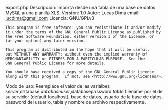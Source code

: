 export.php
Descripción: Importa desde una tabla de una base de datos MySQL a una planilla XLS.
Version: 1.0
Autor: Lucas Dima
email: lucdima@gmail.com
Licencia: GNU/GPLv3
    
    This program is free software: you can redistribute it and/or modify
    it under the terms of the GNU General Public License as published by
    the Free Software Foundation, either version 3 of the License, or
    (at your option) any later version.

    This program is distributed in the hope that it will be useful,
    but WITHOUT ANY WARRANTY; without even the implied warranty of
    MERCHANTABILITY or FITNESS FOR A PARTICULAR PURPOSE.  See the
    GNU General Public License for more details.

    You should have received a copy of the GNU General Public License
    along with this program.  If not, see <http://www.gnu.org/licenses/>.


Modo de uso:
Reemplace el valor de las varialbes $server,$database,$databaseuser,$databasepassword,$table,$filename por el de su servidor (default:localhost), base de datos, usuario de la base de datos, password del usuario, tabla y nombre de archivo respectivamente.